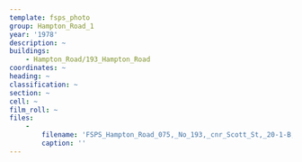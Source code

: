```yaml
---
template: fsps_photo
group: Hampton_Road_1
year: '1978'
description: ~
buildings:
    - Hampton_Road/193_Hampton_Road
coordinates: ~
heading: ~
classification: ~
section: ~
cell: ~
film_roll: ~
files:
    -
        filename: 'FSPS_Hampton_Road_075,_No_193,_cnr_Scott_St,_20-1-B,_1978.png'
        caption: ''
---
```


